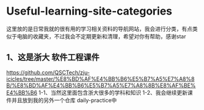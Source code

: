 # Useful-learning-site-categories
这里放的是日常我就的很有用的学习相关资料的导航网站，我会进行分类，有点类似于电脑的收藏夹，不过我会不定期更新和清理，希望对你有帮助，感谢star




## 1、这是浙大 软件工程课件  
https://github.com/QSCTech/zju-icicles/tree/master/%E8%BD%AF%E4%BB%B6%E5%B7%A5%E7%A8%8B/%E8%BD%AF%E4%BB%B6%E5%B7%A5%E7%A8%8B%E8%AF%BE%E4%BB%B6
1-1、当然这里面包含浙大很多的学科和知识
1-2、我会继续更新课件并且放到我的另外一个仓库 daily-practice中
